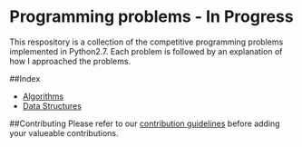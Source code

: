 # Programming problems - In Progress

This respository is a collection of the competitive programming problems implemented in Python2.7. Each problem is followed by an explanation of how I approached the problems. 

##Index
* [Algorithms](algorithms/README.md)
* [Data Structures](data-structures/README.md)


##Contributing
Please refer to our [contribution guidelines](CONTRIBUTING.md) before adding your valueable contributions.


